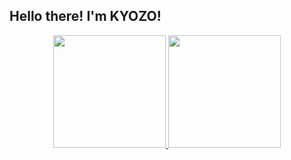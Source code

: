 ## Hello there! I'm KYOZO!

<div align="center">
  <a href="https://github.com/KY0Z0" />
  <img height="180em" src="https://github-readme-stats.vercel.app/api?username=lucian-augusto&count_private=true&include_all_commits=true&theme=aura&show_icons=true&custom_title=Lucian%27s%20Github%20Stats" />
  <img height="180em" src="https://github-readme-stats.vercel.app/api/top-langs/?username=lucian-augusto&count_private=true&include_all_commits=true&theme=aura&langs_count=99&layout=compact" />
</div>

<!--
**KY0Z0/KY0Z0** is a ✨ _special_ ✨ repository because its `README.md` (this file) appears on your GitHub profile.

Here are some ideas to get you started:

- 🔭 I’m currently working on ...
- 🌱 I’m currently learning ...
- 👯 I’m looking to collaborate on ...
- 🤔 I’m looking for help with ...
- 💬 Ask me about ...
- 📫 How to reach me: ...
- 😄 Pronouns: ...
- ⚡ Fun fact: ...
-->
